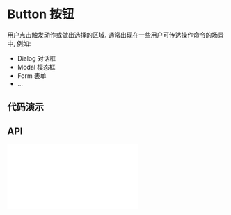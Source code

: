 # Button 按钮

用户点击触发动作或做出选择的区域. 通常出现在一些用户可传达操作命令的场景中, 例如:

- Dialog 对话框
- Modal 模态框
- Form 表单
- ...

## 代码演示

<code src="../../packages/wonder-ui/src/Button/demo/buttons.tsx"></code>

<code src="../../packages/wonder-ui/src/Button/demo/button-tags.tsx"></code>

<code src="../../packages/wonder-ui/src/Button/demo/outline-buttons.tsx"></code>

<code src="../../packages/wonder-ui/src/Button/demo/text-buttons.tsx"></code>

<code src="../../packages/wonder-ui/src/Button/demo/button-shape.tsx"></code>

<code src="../../packages/wonder-ui/src/Button/demo/button-size.tsx"></code>

<code src="../../packages/wonder-ui/src/Button/demo/button-block.tsx"></code>

<code src="../../packages/wonder-ui/src/Button/demo/button-disabled.tsx"></code>

## API

<embed src="../../packages/wonder-ui/src/Button/index.md"></embed>


